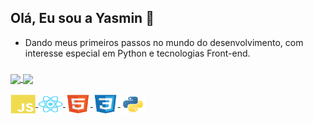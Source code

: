 ## Olá, Eu sou a Yasmin 👋

- Dando meus primeiros passos no mundo do desenvolvimento, com interesse especial em Python e tecnologias Front-end.


### <a href="https://github.com/YasminVenceslau/github-readme-stats">

<div aling="center"
 <a href="https://github.com/YasminVenceslau/convoychat">
 <img align="center" src="https://github-readme-stats.vercel.app/api?username=YasminVenceslau&show_icons=true&theme=radical" />
 <img align="center" src="https://github-readme-stats.vercel.app/api/top-langs/?username=YasminVenceslau&layout=compact&theme=radical" />
</div>

<div style="display: inline_block"><br>
  <img align="center" alt="Js" height="30" width="40" src="https://raw.githubusercontent.com/devicons/devicon/master/icons/javascript/javascript-plain.svg">
  <img align="center" alt="React" height="30" width="40" src="https://raw.githubusercontent.com/devicons/devicon/master/icons/react/react-original.svg">
  <img align="center" alt="HTML" height="30" width="40" src="https://raw.githubusercontent.com/devicons/devicon/master/icons/html5/html5-original.svg">
  <img align="center" alt="CSS" height="30" width="40" src="https://raw.githubusercontent.com/devicons/devicon/master/icons/css3/css3-original.svg">
  <img align="center" alt="Python" height="30" width="40" src="https://raw.githubusercontent.com/devicons/devicon/master/icons/python/python-original.svg">
  
</div>
